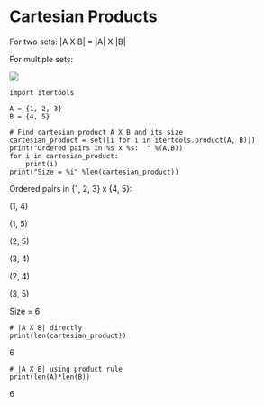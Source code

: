 # Cartesian Products

For two sets:
|A X B| = |A| X |B|

For multiple sets:

![](https://wikimedia.org/api/rest_v1/media/math/render/svg/166c653bb08f11c1627772e9534c85fc4ec4946f)

```
import itertools

A = {1, 2, 3}
B = {4, 5}

# Find cartesian product A X B and its size
cartesian_product = set([i for i in itertools.product(A, B)])
print("Ordered pairs in %s x %s:  " %(A,B))
for i in cartesian_product:
    print(i)
print("Size = %i" %len(cartesian_product))
```
Ordered pairs in {1, 2, 3} x {4, 5}:  

(1, 4)

(1, 5)

(2, 5)

(3, 4)

(2, 4)

(3, 5)

Size = 6

```
# |A X B| directly
print(len(cartesian_product))
```
6

```
# |A X B| using product rule
print(len(A)*len(B))
```
6
